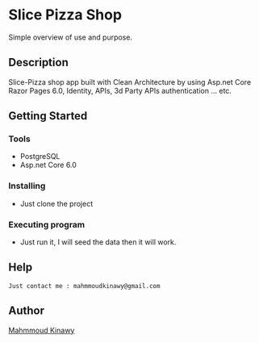# Slice Pizza Shop

Simple overview of use and purpose.

## Description

Slice-Pizza shop app built with Clean Architecture by using Asp.net Core Razor Pages 6.0, Identity, APIs, 3d Party APIs authentication ... etc.

## Getting Started

### Tools

- PostgreSQL
- Asp.net Core 6.0

### Installing

- Just clone the project

### Executing program

- Just run it, I will seed the data then it will work.

## Help

```
Just contact me : mahmmoudkinawy@gmail.com
```

## Author

<a href="https://github.com/mahmmoudkinawy">Mahmmoud Kinawy</a>
